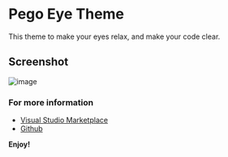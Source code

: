# Pego Eye Theme
 This theme to make your eyes relax, and make your code clear.


## Screenshot

![image](https://user-images.githubusercontent.com/19950275/55160145-558a7a80-516b-11e9-8570-77c612e8b554.png)



### For more information
* [Visual Studio Marketplace](https://marketplace.visualstudio.com/items?itemName=pego.pego-eye)
* [Github](https://github.com/Spafy/VSCode-PegoEyeTheme.git)

**Enjoy!**
